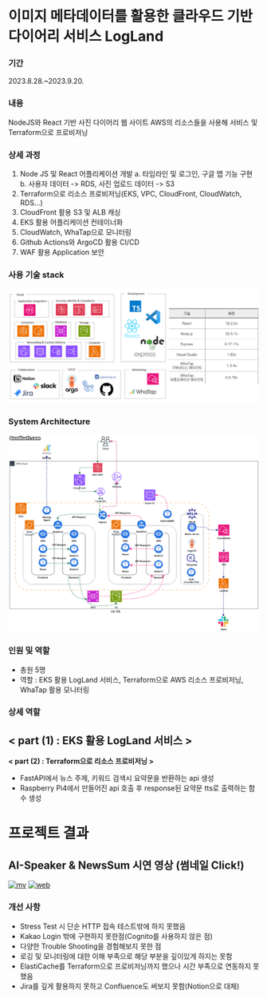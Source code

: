 
# 이미지 메타데이터를 활용한 클라우드 기반 다이어리 서비스 LogLand
 
### 기간  
 2023.8.28.~2023.9.20.  
 
### 내용   
NodeJS와 React 기반 사진 다이어리 웹 사이트 AWS의 리소스들을 사용해 서비스 및 Terraform으로 프로비저닝
 
### 상세 과정
 
1. Node JS 및 React 어플리케이션 개발
   a. 타임라인 및 로그인, 구글 맵 기능 구현  
   b. 사용자 데이터 -> RDS, 사진 업로드 데이터 -> S3     
2. Terraform으로 리소스 프로비저닝(EKS, VPC, CloudFront, CloudWatch, RDS...)
3. CloudFront 활용 S3 및 ALB 캐싱
4. EKS 활용 어플리케이션 컨테이너화
5. CloudWatch, WhaTap으로 모니터링
6. Github Actions와 ArgoCD 활용 CI/CD
7. WAF 활용 Application 보안

### 사용 기술 stack
 
 ![image](./manifest/dev.png)



### System Architecture  

![image](./manifest/arc.gif)  


### 인원 및 역할
- 총원 5명 
- 역할 : EKS 활용 LogLand 서비스, Terraform으로 AWS 리소스 프로비저닝, WhaTap 활용 모니터링

### 상세 역할

**< part (1) : EKS 활용 LogLand 서비스 >**  
   - 

**< part (2) : Terraform으로 리소스 프로비저닝 >**
   - FastAPI에서 뉴스 주제, 키워드 검색시 요약문을 반환하는 api 생성
   - Raspberry Pi4에서 만들어진 api 호출 후 response된 요약문 tts로 출력하는 함수 생성  



# 프로젝트 결과

## AI-Speaker & NewsSum 시연 영상 (썸네일 Click!)
[![mv](https://img.youtube.com/vi/i5SYENVIA4M/hqdefault.jpg)](https://www.youtube.com/watch?v=i5SYENVIA4M)
[![web](https://img.youtube.com/vi/gvhjLhK6EMc/hqdefault.jpg)](https://www.youtube.com/watch?v=gvhjLhK6EMc)


### 개선 사항 
- Stress Test 시 단순 HTTP 접속 테스트밖에 하지 못했음
- Kakao Login 밖에 구현하지 못한점(Cognito를 사용하지 않은 점)
- 다양한 Trouble Shooting을 경험해보지 못한 점
- 로깅 및 모니터링에 대한 이해 부족으로 해당 부분을 깊이있게 하지는 못함
- ElastiCache를 Terraform으로 프로비저닝까지 했으나 시간 부족으로 연동하지 못했음
- Jira를 깊게 활용하지 못하고 Confluence도 써보지 못함(Notion으로 대체)
